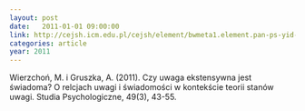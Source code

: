 ```yaml
---
layout: post
date:   2011-01-01 09:00:00
link: http://cejsh.icm.edu.pl/cejsh/element/bwmeta1.element.pan-ps-yid-2011-iid-3-art-000000000003
categories: article
year: 2011
---
```


Wierzchoń, M. i Gruszka, A. (2011). Czy uwaga ekstensywna jest świadoma? O relcjach uwagi i świadomości w kontekście teorii stanów uwagi. Studia Psychologiczne, 49(3),  43-55.

